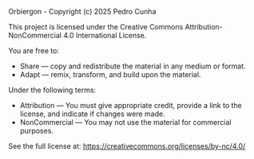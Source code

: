 Orbiergon - Copyright (c) 2025 Pedro Cunha

This project is licensed under the Creative Commons Attribution-NonCommercial 4.0 International License.

You are free to:
- Share — copy and redistribute the material in any medium or format.
- Adapt — remix, transform, and build upon the material.

Under the following terms:
- Attribution — You must give appropriate credit, provide a link to the license, and indicate if changes were made.
- NonCommercial — You may not use the material for commercial purposes.

See the full license at: https://creativecommons.org/licenses/by-nc/4.0/
